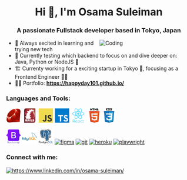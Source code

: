 <h1 align="center">Hi 👋, I'm Osama Suleiman</h1>
<h3 align="center">A passionate Fullstack developer based in Tokyo, Japan</h3>
<img align="right" alt="Coding" width="250" class="rounded" src="https://i.pinimg.com/originals/1f/1d/b2/1f1db2ae0cd6c73e59fdc7433f6d540c.gif">

- 🌱 Always excited in learning and trying new tech
- 👾 Currently testing which backend to focus on and dive deeper on: Java, Python or NodeJS 🤔
- 🏗️ Currenty working for a exciting startup in Tokyo 🧱, focusing as a Frontend Engineer 🧑‍💻
- 🕵️‍♀️ Portfolio: **https://happyday101.github.io/**

<h3 align="left">Languages and Tools:</h3>
  <p align="left">
    <!-- Ruby on Rails -->
    <a href="https://www.ruby-lang.org/en/" target="_blank" rel="noreferrer"><img src="https://raw.githubusercontent.com/devicons/devicon/master/icons/ruby/ruby-original.svg" alt="ruby" width="40" height="40"/></a>
    <!-- Ruby on Rails -->
    <a href="https://www.ruby-lang.org/en/" target="_blank" rel="noreferrer"><img src="https://raw.githubusercontent.com/devicons/devicon/master/icons/rails/rails-original-wordmark.svg" alt="rails" width="40" height="40"/></a>
    <!-- Javascript -->
    <a href="https://www.javascript.com/" target="_blank" rel="noreferrer"><img src="https://raw.githubusercontent.com/devicons/devicon/master/icons/javascript/javascript-original.svg" alt="javascript" width="40" height="40"/></a>
    <!--  Typescript -->
    <a href="https://www.typescriptlang.org/" target="_blank" rel="noreferrer"><img src="https://raw.githubusercontent.com/devicons/devicon/master/icons/typescript/typescript-original.svg" alt="typescript" width="40" height="40"/></a>
    <!--  React -->
    <a href="https://reactjs.org/" target="_blank" rel="noreferrer"><img src="https://raw.githubusercontent.com/devicons/devicon/master/icons/react/react-original-wordmark.svg" alt="react" width="40" height="40"/></a>
    <!--  HTML -->
    <a href="https://www.w3.org/html/" target="_blank" rel="noreferrer"><img src="https://raw.githubusercontent.com/devicons/devicon/master/icons/html5/html5-original-wordmark.svg" alt="html5" width="40" height="40"/><img src="https://raw.githubusercontent.com/devicons/devicon/master/icons/css3/css3-original-wordmark.svg" alt="css3" width="40" height="40"/></a>
  </p>
  <p>
    <!--  Bootstrap -->
    <a href="https://getbootstrap.com" target="_blank" rel="noreferrer"><img src="https://raw.githubusercontent.com/devicons/devicon/master/icons/bootstrap/bootstrap-original-wordmark.svg" alt="bootstrap" width="40" height="40"/></a>
    <!--  MySQL -->
    <a href="https://www.mysql.com/" target="_blank" rel="noreferrer"><img src="https://raw.githubusercontent.com/devicons/devicon/master/icons/mysql/mysql-original-wordmark.svg" alt="mysql" width="40" height="40"/></a>
    <!--  PostgreSQL -->
    <a href="https://www.postgresql.org" target="_blank" rel="noreferrer"><img src="https://raw.githubusercontent.com/devicons/devicon/master/icons/postgresql/postgresql-original-wordmark.svg" alt="postgresql" width="40" height="40"/></a>
    <!--  Figma -->
    <a href="https://www.figma.com/" target="_blank" rel="noreferrer"><img src="https://www.vectorlogo.zone/logos/figma/figma-icon.svg" alt="figma" width="40" height="40"/></a>
    <!--  git -->
    <a href="https://git-scm.com/" target="_blank" rel="noreferrer"><img src="https://www.vectorlogo.zone/logos/git-scm/git-scm-icon.svg" alt="git" width="40" height="40"/></a>
    <!--  Heroku -->
    <a href="https://www.heroku.com/" target="_blank" rel="noreferrer"><img src="https://www.vectorlogo.zone/logos/heroku/heroku-icon.svg" alt="heroku" width="40" height="40"/></a>
    <!--  PlaywrightJS -->
    <a href="https://playwright.dev/" target="_blank" rel="noreferrer"><img src="https://playwright.dev/img/playwright-logo.svg" alt="playwright" width="40" height="40"/></a>
  </p>

<h3 align="left">Connect with me:</h3>
<p align="left">
<a href="https://www.linkedin.com/in/osama-suleiman/" target="_blank"><img align="center" src="https://raw.githubusercontent.com/rahuldkjain/github-profile-readme-generator/master/src/images/icons/Social/linked-in-alt.svg" alt="https://www.linkedin.com/in/osama-suleiman/" height="30" width="40" /></a>
</p>
